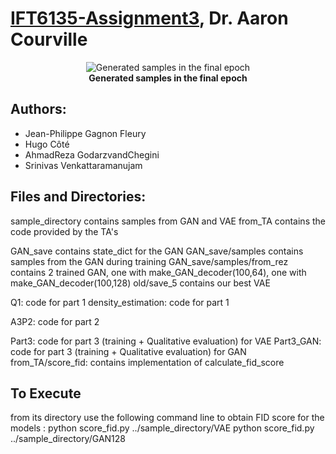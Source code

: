 # [IFT6135-Assignment3](https://www.overleaf.com/read/msxwmbbvfxrd), Dr. Aaron Courville

<p align="center">
  <img src="Training%20Evolution%20of%20GAN%20per%20epoch/samples_25499.jpg?raw=true" alt="Generated samples in the final epoch" title="Generated samples in the final epoch" />
  <br><b>Generated samples in the final epoch</b>
</p>

## Authors:
  * Jean-Philippe Gagnon Fleury
  * Hugo Côté
  * AhmadReza GodarzvandChegini
  * Srinivas Venkattaramanujam

## Files and Directories:
sample_directory contains samples from GAN and VAE
from_TA contains the code provided by the TA's

GAN_save contains state_dict for the GAN
GAN_save/samples contains samples from the GAN during training
GAN_save/samples/from_rez contains 2 trained GAN, one with make_GAN_decoder(100,64), one with make_GAN_decoder(100,128)
old/save_5  contains our best VAE

Q1: code for part 1
density_estimation: code for part 1

A3P2: code for part 2

Part3: code for part 3 (training + Qualitative evaluation) for VAE
Part3_GAN: code for part 3 (training + Qualitative evaluation) for GAN
from_TA/score_fid: contains implementation of calculate_fid_score

## To Execute
from its directory use the following command line to obtain FID score for the models :
python score_fid.py ../sample_directory/VAE
python score_fid.py ../sample_directory/GAN128


